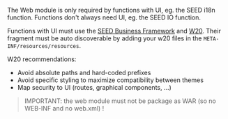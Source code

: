 The Web module is only required by functions with UI, eg. the SEED i18n function. Functions don't always need UI, eg. the SEED IO function.

Functions with UI must use the [SEED Business Framework](#!/business-doc) and [W20](#!/w20-doc). Their fragment must be auto discoverable by adding your w20 files in the `META-INF/resources/resources`. 

W20 recommendations:

  * Avoid absolute paths and hard-coded prefixes
  * Avoid specific styling to maximize compatibility between themes
  * Map security to UI (routes, graphical components, ...)

> IMPORTANT: the web module must not be package as WAR (so no WEB-INF and no web.xml) !

